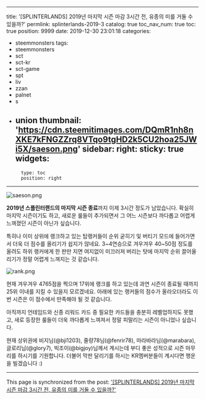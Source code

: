 
---
title: '[SPLINTERLANDS] 2019년 마지막 시즌 마감 3시간 전, 유종의 미를 거둘 수 있을까?'
permlink: splinterlands-2019-3
catalog: true
toc_nav_num: true
toc: true
position: 9999
date: 2019-12-30 23:01:18
categories:
- steemmonsters
tags:
- steemmonsters
- sct
- sct-kr
- sct-game
- spt
- liv
- zzan
- palnet
- s
- union
thumbnail: 'https://cdn.steemitimages.com/DQmR1nh8nXKE7kFNGZZrq8VTqo9tgHD2k5CU2hoa25JWi5X/saeson.png'
sidebar:
    right:
        sticky: true
widgets:
    -
        type: toc
        position: right
---


![saeson.png](https://cdn.steemitimages.com/DQmR1nh8nXKE7kFNGZZrq8VTqo9tgHD2k5CU2hoa25JWi5X/saeson.png)


**2019년 스플린터랜드의 마지막 시즌 종료**까지 이제 3시간 정도가 남았습니다. 확실히 마지막 시즌이기도 하고, 새로운 룰들이 추가되면서 그 어느 시즌보다 까다롭고 어렵게 느껴졌던 시즌이 아닌가 싶습니다.

특히나 이미 상위에 랭크하고 있는 탑랭커들이 순위 굳히기 및 버티기 모드에 들어가면서 더욱 더 점수를 올리기가 쉽지가 않네요. 3~4연승으로 겨우겨우 40~50점 정도를 올려도 하위 랭커에게 한 판만 지면 여지없이 미끄러져 버리는 탓에 마지막 순위 끌어올리기가 정말 어렵게 느껴지는 것 같습니다.

![rank.png](https://cdn.steemitimages.com/DQmfM9VAP2CeWcqN12vmhKh8VqAREZUtMMmqhdNBCsBHuPW/rank.png)

현재 겨우겨우 4765점을 찍으며 17위에 랭크를 하고 있는데 과연 시즌이 종료될 때까지 25위 이내를 지킬 수 있을지 모르겠네요. 아래에 있는 랭커들의 점수가 올라오더라도 이번 시즌은 이 점수에서 만족해야 될 것 같습니다.

아직까지 언테임드와 신종 리워드 카드 중 필요한 카드들을 충분히 레벨업하지도 못했고, 새로 등장한 룰들이 더욱 까다롭게 느껴져서 정말 피말리는 시즌이 아니었나 싶습니다. 

현재 상위권에 비지님(@bji1203), 줄량78님(@fenrir78), 마라바라님(@marabara), 글로리님(@glory7), 빅조이(@bigjoy)님께서 계시는데 부디 좋은 성적으로 시즌 마무리를 하시기를 기원합니다. 더불어 막판 달리기를 하시는 KR멤버분들이 계시다면 행운을 빌겠습니다 :)

- - -

This page is synchronized from the post: ['[SPLINTERLANDS] 2019년 마지막 시즌 마감 3시간 전, 유종의 미를 거둘 수 있을까?'](https://steemit.com/@donekim/splinterlands-2019-3)
